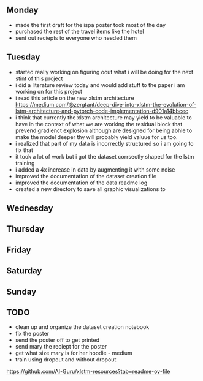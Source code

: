 ## Monday
- made the first draft for the ispa poster took most of the day
- purchased the rest of the travel items like the hotel
- sent out reciepts to everyone who needed them

## Tuesday
- started really working on figuring oout what i will be doing for the next stint of this project
- i did a literature review today and would add stuff to the paper i am working on for this project
- i read this article on the new xlstm architecture https://medium.com/@zergtant/deep-dive-into-xlstm-the-evolution-of-lstm-architecture-and-pytorch-code-implementation-d901a14bbcec
- i think that currently the xlstm architecture may yield to be valuable to have in the context of what we are working the residual block that prevend  gradienct explosion although are designed for being abhle to make the model deeper thy will probably yield valuue for us too.
- i realized that part of my data is incorrectly structured so i am going to fix that
- it took a lot of work but i got the dataset corrsectly shaped for the lstm training
- i added a 4x increase in data by augmenting it with some noise
- improved the documentation of the dataset creation file
- improved the documentation of the data readme log
- created a new directory to save all graphic visualizations to


## Wednesday

## Thursday


## Friday 


## Saturday 

## Sunday


## TODO
- clean up and organize the dataset creation notebook
- fix the poster 
- send the poster off to get printed
- send mary the reciept for the poster
- get what size mary is for her hoodie - medium
- train using dropout and without dropout


https://github.com/AI-Guru/xlstm-resources?tab=readme-ov-file

